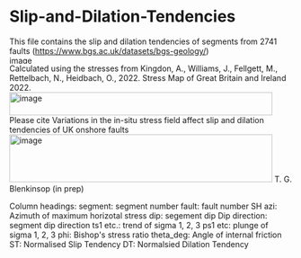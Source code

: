 # Slip-and-Dilation-Tendencies
This file contains the slip and dilation tendencies of segments from 2741 faults (https://www.bgs.ac.uk/datasets/bgs-geology/) <img width="468" height="14" alt="image" src="https://github.com/user-attachments/assets/ed92e02d-b87b-43ec-9394-d7607b3d2b1b" />
Calculated using the stresses from Kingdon, A., Williams, J., Fellgett, M., Rettelbach, N., Heidbach, O., 2022. Stress Map of Great Britain and Ireland 2022.<img width="468" height="41" alt="image" src="https://github.com/user-attachments/assets/6d88ba3e-cfe3-4808-9b4e-a9b691c7756d" />
Please cite Variations in the in-situ stress field affect slip and dilation tendencies of UK onshore faults<img width="468" height="85" alt="image" src="https://github.com/user-attachments/assets/d7219634-91d1-4d6a-87f8-0c2cb3749b53" />
T. G. Blenkinsop (in prep)

Column headings:
segment: segment number
fault: fault number
SH azi: Azimuth of maximum horizotal stress
dip: segement dip
Dip direction: segment dip direction
ts1 etc.: trend of sigma 1, 2, 3
ps1 etc: plunge of sigma 1, 2, 3
phi: Bishop's stress ratio
theta_deg: Angle of internal friction
ST: Normalised Slip Tendency
DT: Normalsied Dilation Tendency


